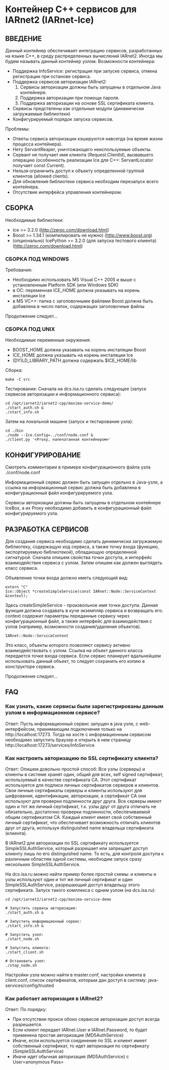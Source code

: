 # Контейнер C++ сервисов для IARnet2 (IARnet-Ice) #

## ВВЕДЕНИЕ ##
Данный контейнер обеспечивает интеграцию сервисов, разработанных на языке C++,
в среду распределенных вычислений IARnet2. Иногда мы будем называть данный
контейнер узлом. Возможности контейнера:
  * Поддержка InfoService: регистрация при запуске сервиса, отмена регистрации при останове сервиса.
  * Поддержка сервисов авторизации IARnet2:
    1. Сервисы авторизации должны быть запущены в отдельном Java контейнере.
    1. Поддержка авторизации при помощи пароля.
    1. Поддержка авторизации на основе SSL сертификата клиента.
  * Сервисы предствлены как отдельные модули (динамически загружаемые библиотеки)
  * Конфигурируемый порядок запуска сервисов.

Проблемы:
  * Ответы сервиса авторизации кэшируются навсегда (на время жизни процесса контейнера).
  * Нету ServantReaper, уничтожающего неиспользуемые объекты.
  * Сервант не получает имя клиента (Request.ClientId), вызвавшего операцию (особенность реализации Ice для C++: ServantLocator получает const Current).
  * Нельзя ограничить доступ к объекту определенной группой клиентов (allowed clients).
  * Для обновления библиотеки сервиса необходим перезапуск всего контейнера.
  * Отсутствие интерфейса управления контейнером.


## СБОРКА ##
Необходимые библиотеки:
  * Ice >= 3.2.0 (http://zeroc.com/download.html)
  * Boost >= 1.34.1 (компилировать не нужно) (http://www.boost.org)
  * (опционально) IcePython >= 3.2.0 (для запуска тестового клиента) (http://zeroc.com/download.html)

### СБОРКА ПОД WINDOWS ###
Требования:
  * Необходимо использовать MS Visual C++ 2005 и выше с установленным Platform SDK (или Windows SDK)
  * в ОС: переменная ICE\_HOME должна указывать на корень инсталяции Ice
  * в MS VC++: папка с заголовочными файлами Boost должна быть добавлена в число папок, содержащих заголовочные файлы

Продолжение следует...


### СБОРКА ПОД UNIX ###
Необходимые переменные окружения:
  * BOOST\_HOME должна указавать на корень инсталяции Boost
  * ICE\_HOME должна указывать на корень инсталяции Ice
  * (DY)LD\_LIBRARY\_PATH должна содержать $ICE\_HOME/lib

Сборка:
```
make -C src
```

Тестирование:
Сначала на dcs.isa.ru сделать следующее (запуск сервисов авторизации
и информационного сервиса):
```
cd /opt/iarnet2/iarnet2-cpp/maxima-service-demo/
./start_auth.sh &
./start_info.sh
```

Затем на локальной машине (запуск и тестирование узла):
```
cd ./bin
./node --Ice.Config=../conf/node.conf &
./client.py '<Proxy, напечатанная контейнером>'
```

## КОНФИГУРИРОВАНИЕ ##
Смотреть комментарии в примере конфигурационного файла узла ./conf/node.conf

Информационный сервис должен быть запущен отдельно в Java-узле, а ссылка
на информационный сервис должна быть добавлена в конфигурационный файл
конфигурируемого узла.

Сервисы авторизации должны быть запущены в отдельном контейнере IceBox, а их
Proxy необходимо добавить в конфигурационный файл конфигурируемого узла.


## РАЗРАБОТКА СЕРВИСОВ ##
Для создания сервиса необходимо сделать динимически загружаемую библиотеку,
содержащую код сервиса, а также точку входа (функцию, экспортируемую
библиотекой), обладающую определенной сигнатурой. Сначала опишем свойства точки
доступа, и интерфейс взаимодействия сервиса с узлом. Затем опишем как должен
выглядеть класс сервиса.

Объявление точки входа должно иметь следующий вид:
```
extern "C"
Ice::Object *createSimpleService(const IARnet::Node::ServiceContext &context);
```
Здесь createSimpleService - произвольное имя точки доступа. Данная функция
должна создавать в куче экземпляр сервиса и возвращать его. context содержит
параметры переданные сервису через конфигурационный файл, а также интерфейс
для взаимодействия с узлов (например, возможности создания/удаления объектов).

```
IARnet::Node::ServiceContext
```
Это класс, объекты которого позволяют сервису активно взаимодействовать с узлом.
Ссылка на объект данного класса передается точке входа сервиса. Если сервис
планирует вдальнейшем использовать данный объект, то следует сохранить его копию
в конструкторе сервиса.

Продолжение следует...

## FAQ ##
### Как узнать, какие сервисы были зарегистрированы данным узлом в информационном сервисе? ###
Ответ: Пусть информационный сервис запущен в java узле, с web-интерфейсом,
принимающим подключения только на http://localhost:17273. Тогда на хосте с
информационным сервисом необходимо запустить браузер и открыть в нем страницу
http://localhost:17273/services/InfoService

### Как настроить авторизацию по SSL сертификату клиента? ###
Ответ: Опишем довольно простой способ: Все узлы (серверы) и клиенты в системе
хранят один, общий для всех, self signed сертификат, используемый в качестве
сертификата CA. Этот сертификат используется для подписи личных сертификатов
серверов и клиентов. Свои личные сертификаты серверы и клиенты используют для
шифрования, идентификации, авторизации, а сертификат CA они используют для
проверки подлинности друг друга. Все серверы имеют один и тот же личный
сертификат, т.к. узлы друг от друга отличать не обязательно, достаточно проверки
подлинности, обеспечиваемой общим сертификатом CA. Каждый клиент имеет свой
собственный личный сертификат, что обеспечивает возможность отличать клиентов
друг от друга, используя distinguished name владельца сертификата (клиента).

В IARnet2 для авторизации по SSL сертификату используется SimpleSSLAuthService,
который разрешает или запрещает доступ клиенту лишь по его distinguished name.
То есть, для контроля доступа к различным областям одной системы, необходим
запуск сразу нескольких SimpleSSLAuthService.

На dcs.isa.ru можно найти пример более простой схемы: и клиенты и узлы
используют один и тот же личный сертификат и один SimpleSSLAuthService,
разрешающий доступ владельцу этого сертификата.
Запуск такого комплекса с одним узлом (на dcs.isa.ru):
```
cd /opt/iarnet2/iarnet2-cpp/maxima-service-demo

# Запустить сервисы авторизации:
./start_auth.sh &

# Запустить информационный сервис:
./start_info.sh &

# Запустить узел:
./start_node.sh

# Запустить клиента:
./start_client.sh

# Остановить узел:
./stop_node.sh
```

Настройки узла можно найти в master.conf, настройки клиента в client.conf,
список сертификатов, которым дан доступ в систему: java-services/config/trusted

### Как работает авторизация в IARnet2? ###
Ответ: По порядку:
  * При отсутствии прокси обоих сервисов авторизации доступ всегда разрешается.
  * Если клиент передает IARnet.User и IARnet.Password, то будет применена простая авторизация (MD5AuthService)
  * Иначе, если используется соединение по SSL и клиент имеет собственный сертификат, то идет авторизация по сертификату (SimpleSSLAuthService)
  * Иначе идет обычная авторизация (MD5AuthService) с User=anonymous Pass=